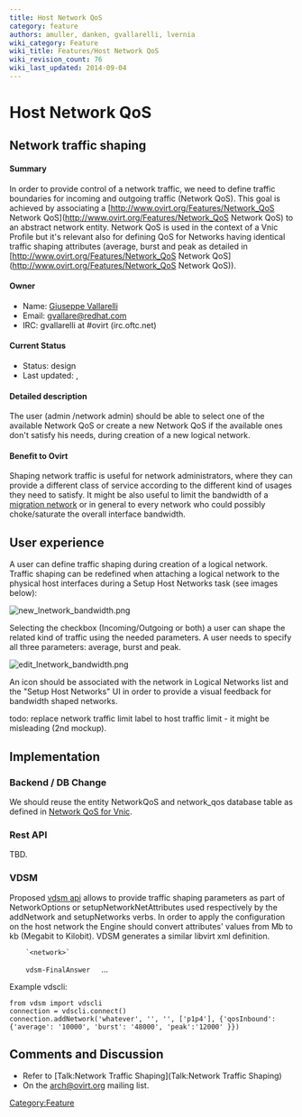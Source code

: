 ```yaml
---
title: Host Network QoS
category: feature
authors: amuller, danken, gvallarelli, lvernia
wiki_category: Feature
wiki_title: Features/Host Network QoS
wiki_revision_count: 76
wiki_last_updated: 2014-09-04
---
```


# Host Network QoS

## Network traffic shaping

#### Summary

In order to provide control of a network traffic, we need to define traffic boundaries for incoming and outgoing traffic (Network QoS). This goal is achieved by associating a [http://www.ovirt.org/Features/Network_QoS Network QoS](http://www.ovirt.org/Features/Network_QoS Network QoS) to an abstract network entity. Network QoS is used in the context of a Vnic Profile but it's relevant also for defining QoS for Networks having identical traffic shaping attributes (average, burst and peak as detailed in [http://www.ovirt.org/Features/Network_QoS Network QoS](http://www.ovirt.org/Features/Network_QoS Network QoS)).

#### Owner

*   Name: [ Giuseppe Vallarelli](User:gvallarelli)
*   Email: <gvallare@redhat.com>
*   IRC: gvallarelli at #ovirt (irc.oftc.net)

#### Current Status

*   Status: design
*   Last updated: ,

#### Detailed description

The user (admin /network admin) should be able to select one of the available Network QoS or create a new Network QoS if the available ones don't satisfy his needs, during creation of a new logical network.

#### Benefit to Ovirt

Shaping network traffic is useful for network administrators, where they can provide a different class of service according to the different kind of usages they need to satisfy. It might be also useful to limit the bandwidth of a [migration network](Features/Migration_Network) or in general to every network who could possibly choke/saturate the overall interface bandwidth.

## User experience

A user can define traffic shaping during creation of a logical network. Traffic shaping can be redefined when attaching a logical network to the physical host interfaces during a Setup Host Networks task (see images below):

![](new_lnetwork_bandwidth.png "new_lnetwork_bandwidth.png")

Selecting the checkbox (Incoming/Outgoing or both) a user can shape the related kind of traffic using the needed parameters. A user needs to specify all three parameters: average, burst and peak.

![](edit_lnetwork_bandwidth.png "edit_lnetwork_bandwidth.png")

An icon should be associated with the network in Logical Networks list and the "Setup Host Networks" UI in order to provide a visual feedback for bandwidth shaped networks.

todo: replace network traffic limit label to host traffic limit - it might be misleading (2nd mockup).

## Implementation

### Backend / DB Change

We should reuse the entity NetworkQoS and network_qos database table as defined in [Network QoS for Vnic](http://www.ovirt.org/Features/Design/Network_QoS_-_detailed_design#Backend).

### Rest API

TBD.

### VDSM

Proposed [vdsm api](http://gerrit.ovirt.org/#/c/15724/) allows to provide traffic shaping parameters as part of NetworkOptions or setupNetworkNetAttributes used respectively by the addNetwork and setupNetworks verbs. In order to apply the configuration on the host network the Engine should convert attributes' values from Mb to kb (Megabit to Kilobit). VDSM generates a similar libvirt xml definition.

        `<network>`                                          
`    `<name>`vdsm-FinalAnswer`</name>
          ...
`    `<bandwidth>
`      `<inbound average='30000' burst='200000'  peak='40000'/>
`      `<outbound average='30000' burst='200000'  peak='40000' />
`    `</bandwidth>
`  `</network>

Example vdscli:

    from vdsm import vdscli
    connection = vdscli.connect()
    connection.addNetwork('whatever', '', '', ['p1p4'], {'qosInbound':{'average': '10000', 'burst': '48000', 'peak':'12000' }})

## Comments and Discussion

*   Refer to [Talk:Network Traffic Shaping](Talk:Network Traffic Shaping)
*   On the arch@ovirt.org mailing list.

<Category:Feature>
